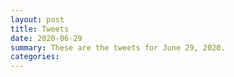 ```yaml
---
layout: post
title: Tweets
date: 2020-06-29
summary: These are the tweets for June 29, 2020.
categories:
---
```


